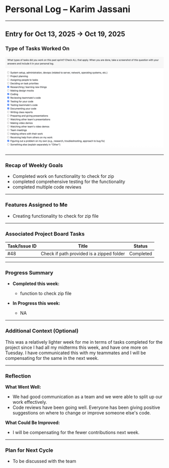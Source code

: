 # Personal Log – Karim Jassani

---

## Entry for Oct 13, 2025 → Oct 19, 2025

### Type of Tasks Worked On
![Personal Log](../../../screenshots/Week_7_Karim_J.png)

---

### Recap of Weekly Goals
- Completed work on functionality to check for zip
- completed comprehensive testing for the functionality
- completed multiple code reviews

---

### Features Assigned to Me
- Creating functionality to check for zip file

---

### Associated Project Board Tasks
| Task/Issue ID | Title       | Status     |
|---------------|-------------|------------|
| #48        | Check if path provided is a zipped folder | Completed  |


---

### Progress Summary
- **Completed this week:**  
  - function to check zip file

- **In Progress this week:**  
  - NA

---

### Additional Context (Optional)

This was a relatively lighter week for me in terms of tasks completed for the project since I had all my midterms this week, and have one more on Tuesday. I have communicated this with my teammates and I will be compensating for the same in the next week.

---

### Reflection
**What Went Well:**
* We had good communication as a team and we were able to split up our work effectively.
* Code reviews have been going well. Everyone has been giving positive suggestions on where to change or improve someone else's code.

**What Could Be Improved:**
* I will be compensating for the fewer contributions next week.
---

### Plan for Next Cycle
* To be discussed with the team
